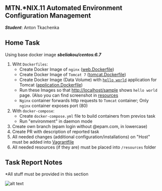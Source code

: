 MTN.*NIX.11 Automated Environment Configuration Management
---

***Student***: Anton Tkachenka

Home Task
---

Using base docker image ***sbeliakou/centos:6.7***

1. Wiht ```Dockerfiles```:
    - Create Docker Image of ```nginx``` ([web.Dockerfile](/web.Dockerfile))
    - Create Docker Image of ```Tomcat 7``` ([tomcat.Dockerfile](/tomcat.Dockerfile))
    - Create Docker Image (Data Volume) with [```hello world```](https://tomcat.apache.org/tomcat-7.0-doc/appdev/sample/sample.war) application for Tomcat ([application.Dockerfile](application.Dockerfile))
    - Run these Images so that [http://localhost/sample](#screenshot) shows ```hello world``` page. (Also you can find screenshot in [resources](/resources/)
    - ```Nginx``` container forwards http requests to ```Tomcat``` container; Only ```nginx``` container exposes port (80)
2. With ```docker-compose```:
    - Create ```docker-compose.yml``` file to build containers from previos task
    - Run "environment" in daemon mode
3. Create own branch (epam login without @epam.com, in lowercase)
4. Create PR with description of reported task
5. All needed changes (additional configuration/installations) on "Host" must be added into [Vagrantfile](/Vagrantfile)
6. All needed resources (if they are) must be placed into ```/resources``` folder

Task Report Notes
---
*All stuff must be provided in this section

<a id="screenshot"></a>
![alt text](https://github.com/MNTLab/cm-docker/blob/anton_tkachenka/resources/3.png "http://localhost/sample")
